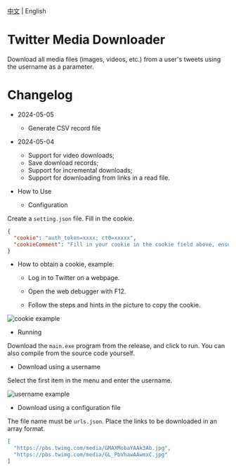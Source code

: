 [中文](README.md) | English

# Twitter Media Downloader

Download all media files (images, videos, etc.) from a user's tweets using the username as a parameter.

# Changelog

- 2024-05-05

  - Generate CSV record file

- 2024-05-04

  - Support for video downloads;
  - Save download records;
  - Support for incremental downloads;
  - Support for downloading from links in a read file.

- How to Use

  - Configuration

Create a `setting.json` file. Fill in the cookie.

```json
{
  "cookie": "auth_token=xxxx; ct0=xxxxx",
  "cookieComment": "Fill in your cookie in the cookie field above, ensuring the cookie is valid, otherwise, it will not function properly."
}
```

- How to obtain a cookie, example:

  - Log in to Twitter on a webpage.

  - Open the web debugger with F12.

  - Follow the steps and hints in the picture to copy the cookie.

![cookie example](https://img.outsider404.com/asuhe-blog-img/2024/05/46750ca579c1d92c37310ee9d07c932c.png)

- Running

Download the `main.exe` program from the release, and click to run.
You can also compile from the source code yourself.

- Download using a username

Select the first item in the menu and enter the username.

![username example](https://img.outsider404.com/asuhe-blog-img/2024/05/ac2935726958b3416581cc34ab8e55af.png)

- Download using a configuration file

The file name must be `urls.json`. Place the links to be downloaded in an array format.

```json
[
  "https://pbs.twimg.com/media/GMAXMobaYAAk3Ab.jpg",
  "https://pbs.twimg.com/media/GL_PbVhawAAwmxC.jpg"
]
```

